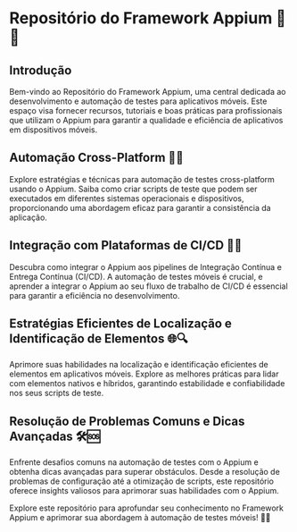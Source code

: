 # Repositório do Framework Appium 📱🌐

## Introdução
Bem-vindo ao Repositório do Framework Appium, uma central dedicada ao desenvolvimento e automação de testes para aplicativos móveis. Este espaço visa fornecer recursos, tutoriais e boas práticas para profissionais que utilizam o Appium para garantir a qualidade e eficiência de aplicativos em dispositivos móveis.

## Automação Cross-Platform 🔄📱
Explore estratégias e técnicas para automação de testes cross-platform usando o Appium. Saiba como criar scripts de teste que podem ser executados em diferentes sistemas operacionais e dispositivos, proporcionando uma abordagem eficaz para garantir a consistência da aplicação.

## Integração com Plataformas de CI/CD 🚀🔧
Descubra como integrar o Appium aos pipelines de Integração Contínua e Entrega Contínua (CI/CD). A automação de testes móveis é crucial, e aprender a integrar o Appium ao seu fluxo de trabalho de CI/CD é essencial para garantir a eficiência no desenvolvimento.

## Estratégias Eficientes de Localização e Identificação de Elementos 🌐🔍
Aprimore suas habilidades na localização e identificação eficientes de elementos em aplicativos móveis. Explore as melhores práticas para lidar com elementos nativos e híbridos, garantindo estabilidade e confiabilidade nos seus scripts de teste.

## Resolução de Problemas Comuns e Dicas Avançadas 🛠️🆘
Enfrente desafios comuns na automação de testes com o Appium e obtenha dicas avançadas para superar obstáculos. Desde a resolução de problemas de configuração até a otimização de scripts, este repositório oferece insights valiosos para aprimorar suas habilidades com o Appium.

Explore este repositório para aprofundar seu conhecimento no Framework Appium e aprimorar sua abordagem à automação de testes móveis! 📱🚀
